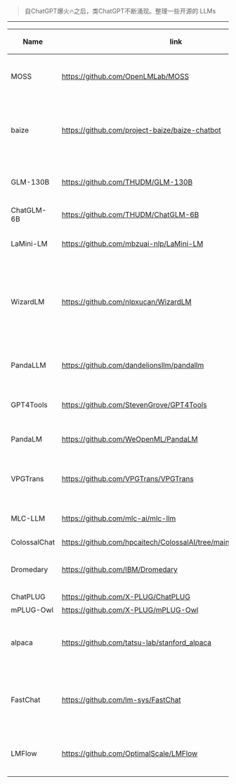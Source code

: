 > 自ChatGPT爆火🔥之后，类ChatGPT不断涌现。整理一些开源的 LLMs

------

| Name         | link                                                         | 第一作者/开发团队                                               |
| ------------ | ------------------------------------------------------------ | --------------------------------------------------------     |
| MOSS         | https://github.com/OpenLMLab/MOSS                            | 复旦NLP实验室在读博士 孙天祥                                     |
| baize        | https://github.com/project-baize/baize-chatbot               | 加州大学圣地亚哥分校在读博士 Canwen Xu                            |
| GLM-130B     | https://github.com/THUDM/GLM-130B                            | 清华大学在读博士 Aohan Zeng                                     |
| ChatGLM-6B   | https://github.com/THUDM/ChatGLM-6B                          | 清华大学x智谱AI                                                |
| LaMini-LM    | https://github.com/mbzuai-nlp/LaMini-LM                      | 莫纳什大学在读博士 吴明昊                                        |
| WizardLM     | https://github.com/nlpxucan/WizardLM                         | Senior Research Scientist @ Microsoft STCA NLP Center Can Xu |
| PandaLLM     | https://github.com/dandelionsllm/pandallm                    | 南洋理工大学在读博士 焦方锴                                      ｜
| GPT4Tools    | https://github.com/StevenGrove/GPT4Tools                     | 腾讯 AILab 研究员 宋林                                         |
| PandaLM      | https://github.com/WeOpenML/PandaLM                          | 北大在读博士 王一栋                                             |
| VPGTrans     | https://github.com/VPGTrans/VPGTrans                         | 新加坡国立大学在读博士 张傲                                      |
| MLC-LLM      | https://github.com/mlc-ai/mlc-llm                            | CMU助理教授 陈天奇团队                                          |
| ColossalChat | https://github.com/hpcaitech/ColossalAI/tree/main/applications/Chat | 潞晨科技                                               |
| Dromedary    | https://github.com/IBM/Dromedary                             | CMU在读博士 Zhiqing Sun                                       |
| ChatPLUG     | https://github.com/X-PLUG/ChatPLUG                           | 达摩院                                                        |
| mPLUG-Owl    | https://github.com/X-PLUG/mPLUG-Owl                          | 达摩院                                                        |
| alpaca       | https://github.com/tatsu-lab/stanford_alpaca                 | 斯坦福大学在读博士 Xuechen Li                                   |
| FastChat     | https://github.com/lm-sys/FastChat                           | 加州大学伯克利分校在读博士 Lianmin Zheng                         |
| LMFlow       | https://github.com/OptimalScale/LMFlow                       | 香港科技大学在读博士 刁诗哲                                      |
